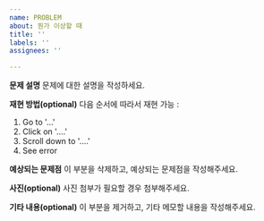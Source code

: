 ```yaml
---
name: PROBLEM
about: 뭔가 이상할 때
title: ''
labels: ''
assignees: ''

---
```


**문제 설명**
문제에 대한 설명을 작성하세요.

**재현 방법(optional)**
다음 순서에 따라서 재현 가능 :
1. Go to '...'
2. Click on '....'
3. Scroll down to '....'
4. See error

**예상되는 문제점**
이 부분을 삭제하고, 예상되는 문제점을 작성해주세요.

**사진(optional)**
사진 첨부가 필요할 경우 첨부해주세요.

**기타 내용(optional)**
이 부분을 제거하고, 기타 메모할 내용을 작성해주세요.
